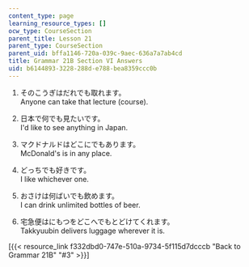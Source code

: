 ```yaml
---
content_type: page
learning_resource_types: []
ocw_type: CourseSection
parent_title: Lesson 21
parent_type: CourseSection
parent_uid: bffa1146-720a-039c-9aec-636a7a7ab4cd
title: Grammar 21B Section VI Answers
uid: b6144893-3228-288d-e788-bea8359ccc0b
---
```


1.  そのこうぎはだれでも取れます。  
    Anyone can take that lecture (course).
    
2.  日本で何でも見たいです。  
    I'd like to see anything in Japan.
    
3.  マクドナルドはどこにでもあります。  
    McDonald's is in any place.
    
4.  どっちでも好きです。  
    I like whichever one.
    
5.  おさけは何ばいでも飲めます。  
    I can drink unlimited bottles of beer.
    
6.  宅急便はにもつをどこへでもとどけてくれます。  
    Takkyuubin delivers luggage wherever it is.
    

\[{{< resource_link f332dbd0-747e-510a-9734-5f115d7dcccb "Back to Grammar 21B" "#3" >}}\]